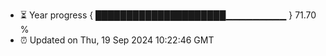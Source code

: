 - ⏳ Year progress { █████████████████████▁▁▁▁▁▁▁▁▁ } 71.70 %
- ⏰ Updated on Thu, 19 Sep 2024 10:22:46 GMT

